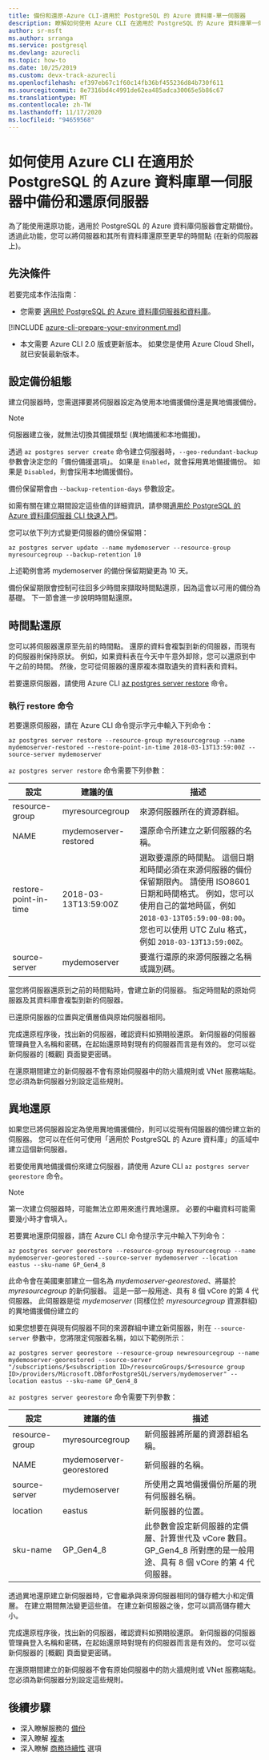 ```yaml
---
title: 備份和還原-Azure CLI-適用於 PostgreSQL 的 Azure 資料庫-單一伺服器
description: 瞭解如何使用 Azure CLI 在適用於 PostgreSQL 的 Azure 資料庫單一伺服器中設定備份設定和還原伺服器。
author: sr-msft
ms.author: srranga
ms.service: postgresql
ms.devlang: azurecli
ms.topic: how-to
ms.date: 10/25/2019
ms.custom: devx-track-azurecli
ms.openlocfilehash: ef397eb67c1f60c14fb36bf455236d84b730f611
ms.sourcegitcommit: 8e7316bd4c4991de62ea485adca30065e5b86c67
ms.translationtype: MT
ms.contentlocale: zh-TW
ms.lasthandoff: 11/17/2020
ms.locfileid: "94659568"
---
```

# <a name="how-to-back-up-and-restore-a-server-in-azure-database-for-postgresql---single-server-using-the-azure-cli"></a>如何使用 Azure CLI 在適用於 PostgreSQL 的 Azure 資料庫單一伺服器中備份和還原伺服器

為了能使用還原功能，適用於 PostgreSQL 的 Azure 資料庫伺服器會定期備份。 透過此功能，您可以將伺服器和其所有資料庫還原至更早的時間點 (在新的伺服器上)。

## <a name="prerequisites"></a>先決條件
若要完成本作法指南：

- 您需要 [適用於 PostgreSQL 的 Azure 資料庫伺服器和資料庫](quickstart-create-server-database-azure-cli.md)。

[!INCLUDE [azure-cli-prepare-your-environment.md](../../includes/azure-cli-prepare-your-environment-no-header.md)]

 - 本文需要 Azure CLI 2.0 版或更新版本。 如果您是使用 Azure Cloud Shell，就已安裝最新版本。

## <a name="set-backup-configuration"></a>設定備份組態

建立伺服器時，您需選擇要將伺服器設定為使用本地備援備份還是異地備援備份。 

> [!NOTE]
> 伺服器建立後，就無法切換其備援類型 (異地備援和本地備援)。
>

透過 `az postgres server create` 命令建立伺服器時，`--geo-redundant-backup` 參數會決定您的「備份備援選項」。 如果是 `Enabled`，就會採用異地備援備份。 如果是 `Disabled`，則會採用本地備援備份。 

備份保留期會由 `--backup-retention-days` 參數設定。 

如需有關在建立期間設定這些值的詳細資訊，請參閱[適用於 PostgreSQL 的 Azure 資料庫伺服器 CLI 快速入門](quickstart-create-server-database-azure-cli.md)。

您可以依下列方式變更伺服器的備份保留期：

```azurecli-interactive
az postgres server update --name mydemoserver --resource-group myresourcegroup --backup-retention 10
```

上述範例會將 mydemoserver 的備份保留期變更為 10 天。

備份保留期限會控制可往回多少時間來擷取時間點還原，因為這會以可用的備份為基礎。 下一節會進一步說明時間點還原。

## <a name="server-point-in-time-restore"></a>時間點還原
您可以將伺服器還原至先前的時間點。 還原的資料會複製到新的伺服器，而現有的伺服器則保持原狀。 例如，如果資料表在今天中午意外卸除，您可以還原到中午之前的時間。 然後，您可從伺服器的還原複本擷取遺失的資料表和資料。 

若要還原伺服器，請使用 Azure CLI [az postgres server restore](/cli/azure/postgres/server) 命令。

### <a name="run-the-restore-command"></a>執行 restore 命令

若要還原伺服器，請在 Azure CLI 命令提示字元中輸入下列命令：

```azurecli-interactive
az postgres server restore --resource-group myresourcegroup --name mydemoserver-restored --restore-point-in-time 2018-03-13T13:59:00Z --source-server mydemoserver
```

`az postgres server restore` 命令需要下列參數：

| 設定 | 建議的值 | 描述  |
| --- | --- | --- |
| resource-group |  myresourcegroup |  來源伺服器所在的資源群組。  |
| NAME | mydemoserver-restored | 還原命令所建立之新伺服器的名稱。 |
| restore-point-in-time | 2018-03-13T13:59:00Z | 選取要還原的時間點。 這個日期和時間必須在來源伺服器的備份保留期限內。 請使用 ISO8601 日期和時間格式。 例如，您可以使用自己的當地時區，例如 `2018-03-13T05:59:00-08:00`。 您也可以使用 UTC Zulu 格式，例如 `2018-03-13T13:59:00Z`。 |
| source-server | mydemoserver | 要進行還原的來源伺服器之名稱或識別碼。 |

當您將伺服器還原到之前的時間點時，會建立新的伺服器。 指定時間點的原始伺服器及其資料庫會複製到新的伺服器。

已還原伺服器的位置與定價層值與原始伺服器相同。 

完成還原程序後，找出新的伺服器，確認資料如預期般還原。 新伺服器的伺服器管理員登入名稱和密碼，在起始還原時對現有的伺服器而言是有效的。 您可以從新伺服器的 [概觀] 頁面變更密碼。

在還原期間建立的新伺服器不會有原始伺服器中的防火牆規則或 VNet 服務端點。 您必須為新伺服器分別設定這些規則。

## <a name="geo-restore"></a>異地還原
如果您已將伺服器設定為使用異地備援備份，則可以從現有伺服器的備份建立新的伺服器。 您可以在任何可使用「適用於 PostgreSQL 的 Azure 資料庫」的區域中建立這個新伺服器。  

若要使用異地備援備份來建立伺服器，請使用 Azure CLI `az postgres server georestore` 命令。

> [!NOTE]
> 第一次建立伺服器時，可能無法立即用來進行異地還原。 必要的中繼資料可能需要幾小時才會填入。
>

若要異地還原伺服器，請在 Azure CLI 命令提示字元中輸入下列命令：

```azurecli-interactive
az postgres server georestore --resource-group myresourcegroup --name mydemoserver-georestored --source-server mydemoserver --location eastus --sku-name GP_Gen4_8 
```
此命令會在美國東部建立一個名為 *mydemoserver-georestored*、將屬於 *myresourcegroup* 的新伺服器。 這是一部一般用途、具有 8 個 vCore 的第 4 代伺服器。 此伺服器是從 *mydemoserver* (同樣位於 *myresourcegroup* 資源群組) 的異地備援備份建立的

如果您想要在與現有伺服器不同的來源群組中建立新伺服器，則在 `--source-server` 參數中，您將限定伺服器名稱，如以下範例所示：

```azurecli-interactive
az postgres server georestore --resource-group newresourcegroup --name mydemoserver-georestored --source-server "/subscriptions/$<subscription ID>/resourceGroups/$<resource group ID>/providers/Microsoft.DBforPostgreSQL/servers/mydemoserver" --location eastus --sku-name GP_Gen4_8

```

`az postgres server georestore` 命令需要下列參數：

| 設定 | 建議的值 | 描述  |
| --- | --- | --- |
|resource-group| myresourcegroup | 新伺服器將所屬的資源群組名稱。|
|NAME | mydemoserver-georestored | 新伺服器的名稱。 |
|source-server | mydemoserver | 所使用之異地備援備份所屬的現有伺服器名稱。 |
|location | eastus | 新伺服器的位置。 |
|sku-name| GP_Gen4_8 | 此參數會設定新伺服器的定價層、計算世代及 vCore 數目。 GP_Gen4_8 所對應的是一般用途、具有 8 個 vCore 的第 4 代伺服器。|

透過異地還原建立新伺服器時，它會繼承與來源伺服器相同的儲存體大小和定價層。 在建立期間無法變更這些值。 在建立新伺服器之後，您可以調高儲存體大小。

完成還原程序後，找出新的伺服器，確認資料如預期般還原。 新伺服器的伺服器管理員登入名稱和密碼，在起始還原時對現有的伺服器而言是有效的。 您可以從新伺服器的 [概觀] 頁面變更密碼。

在還原期間建立的新伺服器不會有原始伺服器中的防火牆規則或 VNet 服務端點。 您必須為新伺服器分別設定這些規則。

## <a name="next-steps"></a>後續步驟
- 深入瞭解服務的 [備份](concepts-backup.md)
- 深入瞭解 [複本](concepts-read-replicas.md)
- 深入瞭解 [商務持續性](concepts-business-continuity.md) 選項
